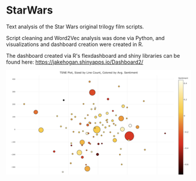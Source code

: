 # StarWars
Text analysis of the Star Wars original trilogy film scripts.

Script cleaning and Word2Vec analysis was done via Python, and visualizations and dashboard creation were created in R.

The dashboard created via R's flexdashboard and shiny libraries can be found here: https://jakehogan.shinyapps.io/Dashboard2/

![Dashboard Screenshot 1](https://github.com/hoganj15/StarWars/blob/main/README%20Images/tsne_plot.png)
